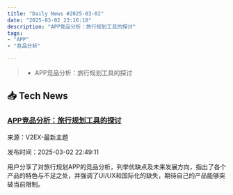 ```yaml
---
title: "Daily News #2025-03-02"
date: "2025-03-02 23:16:10"
description: "APP竞品分析：旅行规划工具的探讨"
tags: 
- "APP"
- "竞品分析"

---
```


> - APP竞品分析：旅行规划工具的探讨

## 📥 Tech News

### [APP竞品分析：旅行规划工具的探讨](https://www.v2ex.com/t/1115319)

来源：V2EX-最新主题

发布时间：2025-03-02 22:49:11

用户分享了对旅行规划APP的竞品分析，列举优缺点及未来发展方向，指出了各个产品的特色与不足之处，并强调了UI/UX和国际化的缺失，期待自己的产品能够突破当前限制。

